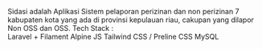 Sidasi adalah Aplikasi Sistem pelaporan perizinan dan non perizinan 7 kabupaten kota yang ada di provinsi kepulauan riau, cakupan yang dilapor Non OSS dan OSS.
Tech Stack :   
Laravel + Filament
Alpine JS
Tailwind CSS / Preline CSS
MySQL
